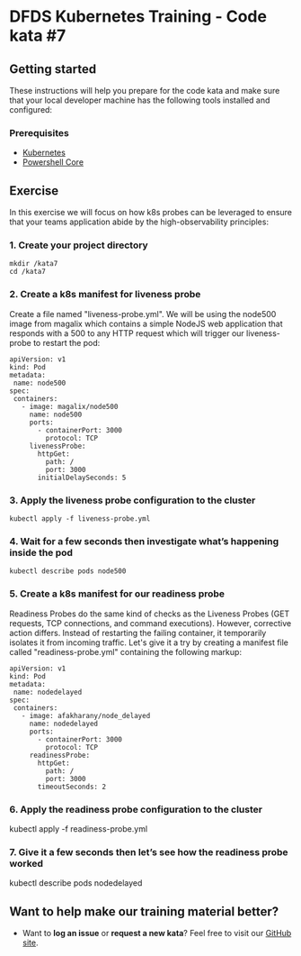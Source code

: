 DFDS Kubernetes Training - Code kata #7
======================================

## Getting started

These instructions will help you prepare for the code kata and make sure that your local developer machine has the following tools installed and configured:

### Prerequisites

* [Kubernetes](https://kubernetes.io/docs/tasks/tools/install-kubectl/)
* [Powershell Core](https://docs.microsoft.com/en-us/powershell/scripting/install/installing-powershell?view=powershell-6)

## Exercise

In this exercise we will focus on how k8s probes can be leveraged to ensure that your teams application abide by the high-observability principles:

### 1. Create your project directory
`mkdir /kata7`<br/>
`cd /kata7`

### 2. Create a k8s manifest for liveness probe
Create a file named "liveness-probe.yml". We will be using the node500 image from magalix which contains a simple NodeJS web application that responds with a 500 to any HTTP request which will trigger our liveness-probe to restart the pod:

```
apiVersion: v1
kind: Pod
metadata:
 name: node500
spec:
 containers:
   - image: magalix/node500
     name: node500
     ports:
       - containerPort: 3000
         protocol: TCP
     livenessProbe:
       httpGet:
         path: /
         port: 3000
       initialDelaySeconds: 5
```

### 3. Apply the liveness probe configuration to the cluster
`kubectl apply -f liveness-probe.yml`

### 4. Wait for a few seconds then investigate what’s happening inside the pod
`kubectl describe pods node500`

### 5. Create a k8s manifest for our readiness probe
Readiness Probes do the same kind of checks as the Liveness Probes (GET requests, TCP connections, and command executions). However, corrective action differs. Instead of restarting the failing container, it temporarily isolates it from incoming traffic. Let's give it a try by creating a manifest file called "readiness-probe.yml" containing the following markup:

```
apiVersion: v1
kind: Pod
metadata:
 name: nodedelayed
spec:
 containers:
   - image: afakharany/node_delayed
     name: nodedelayed
     ports:
       - containerPort: 3000
         protocol: TCP
     readinessProbe:
       httpGet:
         path: /
         port: 3000
       timeoutSeconds: 2
```     

### 6. Apply the readiness probe configuration to the cluster
kubectl apply -f readiness-probe.yml

### 7. Give it a few seconds then let’s see how the readiness probe worked
kubectl describe pods nodedelayed

## Want to help make our training material better?

 * Want to **log an issue** or **request a new kata**? Feel free to visit our [GitHub site](https://github.com/dfds/roadmap/issues).
 